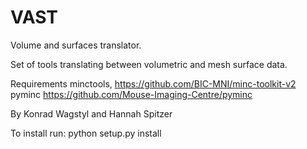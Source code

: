 # VAST
Volume and surfaces translator.

Set of tools translating between volumetric and mesh surface data.

Requirements minctools, https://github.com/BIC-MNI/minc-toolkit-v2
pyminc https://github.com/Mouse-Imaging-Centre/pyminc


By Konrad Wagstyl and Hannah Spitzer

To install run:
python setup.py install
